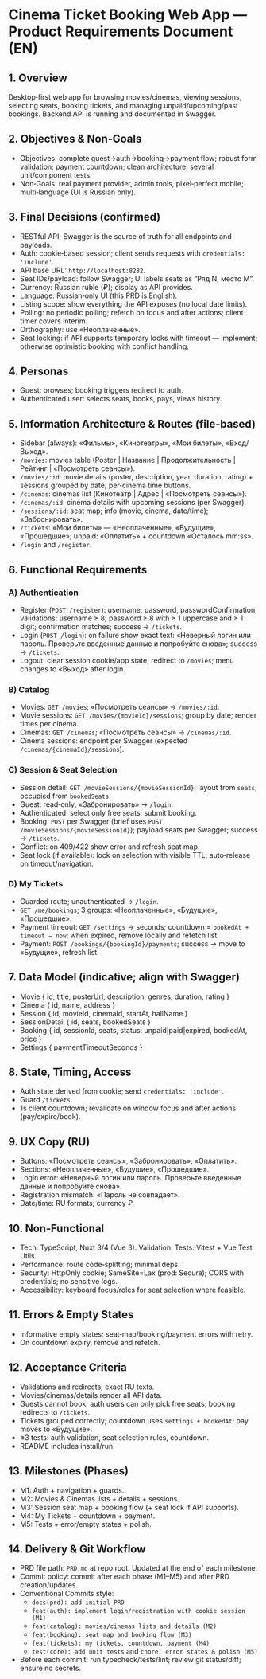  # Cinema Ticket Booking Web App — Product Requirements Document (EN)

 ## 1. Overview
 Desktop‑first web app for browsing movies/cinemas, viewing sessions, selecting seats, booking tickets, and managing unpaid/upcoming/past bookings. Backend API is running and documented in Swagger.

 ## 2. Objectives & Non‑Goals
 - Objectives: complete guest→auth→booking→payment flow; robust form validation; payment countdown; clean architecture; several unit/component tests.
 - Non‑Goals: real payment provider, admin tools, pixel‑perfect mobile; multi‑language (UI is Russian only).

 ## 3. Final Decisions (confirmed)
 - RESTful API; Swagger is the source of truth for all endpoints and payloads.
 - Auth: cookie‑based session; client sends requests with `credentials: 'include'`.
 - API base URL: `http://localhost:8282`.
 - Seat IDs/payload: follow Swagger; UI labels seats as “Ряд N, место M”.
 - Currency: Russian ruble (₽); display as API provides.
 - Language: Russian‑only UI (this PRD is English).
 - Listing scope: show everything the API exposes (no local date limits).
 - Polling: no periodic polling; refetch on focus and after actions; client timer covers interim.
 - Orthography: use «Неоплаченные».
 - Seat locking: if API supports temporary locks with timeout — implement; otherwise optimistic booking with conflict handling.

 ## 4. Personas
 - Guest: browses; booking triggers redirect to auth.
 - Authenticated user: selects seats, books, pays, views history.

 ## 5. Information Architecture & Routes (file‑based)
 - Sidebar (always): «Фильмы», «Кинотеатры», «Мои билеты», «Вход/Выход».
 - `/movies`: movies table (Poster | Название | Продолжительность | Рейтинг | «Посмотреть сеансы»).
 - `/movies/:id`: movie details (poster, description, year, duration, rating) + sessions grouped by date; per‑cinema time buttons.
 - `/cinemas`: cinemas list (Кинотеатр | Адрес | «Посмотреть сеансы»).
 - `/cinemas/:id`: cinema details with upcoming sessions (per Swagger).
 - `/sessions/:id`: seat map; info (movie, cinema, date/time); «Забронировать».
 - `/tickets`: «Мои билеты» — «Неоплаченные», «Будущие», «Прошедшие»; unpaid: «Оплатить» + countdown «Осталось mm:ss».
 - `/login` and `/register`.

 ## 6. Functional Requirements
 ### A) Authentication
 - Register (`POST /register`): username, password, passwordConfirmation; validations: username ≥ 8; password ≥ 8 with ≥ 1 uppercase and ≥ 1 digit; confirmation matches; success → `/tickets`.
 - Login (`POST /login`): on failure show exact text: «Неверный логин или пароль. Проверьте введенные данные и попробуйте снова»; success → `/tickets`.
 - Logout: clear session cookie/app state; redirect to `/movies`; menu changes to «Выход» after login.

 ### B) Catalog
 - Movies: `GET /movies`; «Посмотреть сеансы» → `/movies/:id`.
 - Movie sessions: `GET /movies/{movieId}/sessions`; group by date; render times per cinema.
 - Cinemas: `GET /cinemas`; «Посмотреть сеансы» → `/cinemas/:id`.
 - Cinema sessions: endpoint per Swagger (expected `/cinemas/{cinemaId}/sessions`).

 ### C) Session & Seat Selection
 - Session detail: `GET /movieSessions/{movieSessionId}`; layout from `seats`; occupied from `bookedSeats`.
 - Guest: read‑only; «Забронировать» → `/login`.
 - Authenticated: select only free seats; submit booking.
 - Booking: `POST` per Swagger (brief uses `POST /movieSessions/{movieSessionId}`); payload seats per Swagger; success → `/tickets`.
 - Conflict: on 409/422 show error and refresh seat map.
 - Seat lock (if available): lock on selection with visible TTL; auto‑release on timeout/navigation.

 ### D) My Tickets
 - Guarded route; unauthenticated → `/login`.
 - `GET /me/bookings`; 3 groups: «Неоплаченные», «Будущие», «Прошедшие».
 - Payment timeout: `GET /settings` → seconds; countdown = `bookedAt + timeout − now`; when expired, remove locally and refetch list.
 - Payment: `POST /bookings/{bookingId}/payments`; success → move to «Будущие», refresh list.

 ## 7. Data Model (indicative; align with Swagger)
 - Movie { id, title, posterUrl, description, genres, duration, rating }
 - Cinema { id, name, address }
 - Session { id, movieId, cinemaId, startAt, hallName }
 - SessionDetail { id, seats, bookedSeats }
 - Booking { id, sessionId, seats, status: unpaid|paid|expired, bookedAt, price }
 - Settings { paymentTimeoutSeconds }

 ## 8. State, Timing, Access
 - Auth state derived from cookie; send `credentials: 'include'`.
 - Guard `/tickets`.
 - 1s client countdown; revalidate on window focus and after actions (pay/expire/book).

 ## 9. UX Copy (RU)
 - Buttons: «Посмотреть сеансы», «Забронировать», «Оплатить».
 - Sections: «Неоплаченные», «Будущие», «Прошедшие».
 - Login error: «Неверный логин или пароль. Проверьте введенные данные и попробуйте снова».
 - Registration mismatch: «Пароль не совпадает».
 - Date/time: RU formats; currency ₽.

 ## 10. Non‑Functional
 - Tech: TypeScript, Nuxt 3/4 (Vue 3). Validation. Tests: Vitest + Vue Test Utils.
 - Performance: route code‑splitting; minimal deps.
 - Security: HttpOnly cookie; SameSite=Lax (prod: Secure); CORS with credentials; no sensitive logs.
 - Accessibility: keyboard focus/roles for seat selection where feasible.

 ## 11. Errors & Empty States
 - Informative empty states; seat‑map/booking/payment errors with retry.
 - On countdown expiry, remove and refetch.

 ## 12. Acceptance Criteria
 - Validations and redirects; exact RU texts.
 - Movies/cinemas/details render all API data.
 - Guests cannot book; auth users can only pick free seats; booking redirects to `/tickets`.
 - Tickets grouped correctly; countdown uses `settings + bookedAt`; pay moves to «Будущие».
 - ≥3 tests: auth validation, seat selection rules, countdown.
 - README includes install/run.

 ## 13. Milestones (Phases)
 - M1: Auth + navigation + guards.
 - M2: Movies & Cinemas lists + details + sessions.
 - M3: Session seat map + booking flow (+ seat lock if API supports).
 - M4: My Tickets + countdown + payment.
 - M5: Tests + error/empty states + polish.

 ## 14. Delivery & Git Workflow
 - PRD file path: `PRD.md` at repo root. Updated at the end of each milestone.
 - Commit policy: commit after each phase (M1–M5) and after PRD creation/updates.
 - Conventional Commits style:
   - `docs(prd): add initial PRD`
   - `feat(auth): implement login/registration with cookie session (M1)`
   - `feat(catalog): movies/cinemas lists and details (M2)`
   - `feat(booking): seat map and booking flow (M3)`
   - `feat(tickets): my tickets, countdown, payment (M4)`
   - `test(core): add unit tests` and `chore: error states & polish (M5)`
 - Before each commit: run typecheck/tests/lint; review git status/diff; ensure no secrets.
